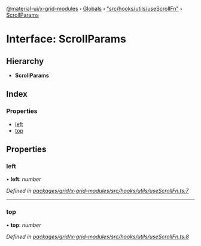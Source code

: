 [@material-ui/x-grid-modules](../README.md) › [Globals](../globals.md) › ["src/hooks/utils/useScrollFn"](../modules/_src_hooks_utils_usescrollfn_.md) › [ScrollParams](_src_hooks_utils_usescrollfn_.scrollparams.md)

# Interface: ScrollParams

## Hierarchy

- **ScrollParams**

## Index

### Properties

- [left](_src_hooks_utils_usescrollfn_.scrollparams.md#left)
- [top](_src_hooks_utils_usescrollfn_.scrollparams.md#top)

## Properties

### left

• **left**: _number_

_Defined in [packages/grid/x-grid-modules/src/hooks/utils/useScrollFn.ts:7](https://github.com/mui-org/material-ui-x/blob/a679779/packages/grid/x-grid-modules/src/hooks/utils/useScrollFn.ts#L7)_

---

### top

• **top**: _number_

_Defined in [packages/grid/x-grid-modules/src/hooks/utils/useScrollFn.ts:8](https://github.com/mui-org/material-ui-x/blob/a679779/packages/grid/x-grid-modules/src/hooks/utils/useScrollFn.ts#L8)_
